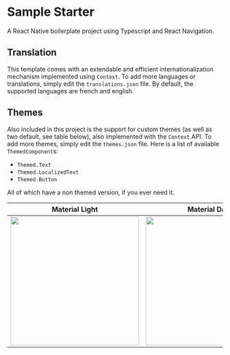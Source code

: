 # Sample Starter
A React Native boilerplate project using Typescript and React Navigation.
 
## Translation

This template comes with an extendable and efficient internationalization mechanism implemented using `Context`. To add more languages or translations, simply edit the `translations.json` file. By default, the supported languages are french and english.

## Themes

Also included in this project is the support for custom themes (as well as two default, see table below), also implemented with the `Context` API. To add more themes, simply edit the `themes.json` file. Here is a list of available `ThemedComponent`s:

- `Themed.Text`
- `Themed.LocalizedText`
- `Themed.Button`

All of which have a non themed version, if you ever need it.
 
 Material Light             |  Material Dark
:-------------------------:|:-------------------------:
<img src="https://i.imgur.com/ntqWCa9.png" width="300px" />  |  <img src="https://i.imgur.com/nAPj0or.png" width="300px" />
